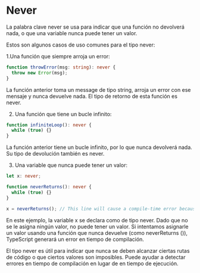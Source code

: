 # Never

La palabra clave never se usa para indicar que una función no devolverá nada, o que una variable nunca puede tener un valor.

Estos son algunos casos de uso comunes para el tipo never:

1.Una función que siempre arroja un error:

```ts
function throwError(msg: string): never {
  throw new Error(msg);
}
```

La función anterior toma un message de tipo string, arroja un error con ese mensaje y nunca devuelve nada. El tipo de retorno de esta función es never.

2. Una función que tiene un bucle infinito:

```ts
function infiniteLoop(): never {
  while (true) {}
}
```

La función anterior tiene un bucle infinito, por lo que nunca devolverá nada. Su tipo de devolución también es never.

3. Una variable que nunca puede tener un valor:

```ts
let x: never;

function neverReturns(): never {
  while (true) {}
}

x = neverReturns(); // This line will cause a compile-time error because the function never returns
```

En este ejemplo, la variable x se declara como de tipo never. Dado que no se le asigna ningún valor, no puede tener un valor. Si intentamos asignarle un valor usando una función que nunca devuelve (como neverReturns ()), TypeScript generará un error en tiempo de compilación.

El tipo never es útil para indicar que nunca se deben alcanzar ciertas rutas de código o que ciertos valores son imposibles. Puede ayudar a detectar errores en tiempo de compilación en lugar de en tiempo de ejecución.
